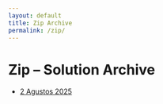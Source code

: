 ```yaml
---
layout: default
title: Zip Archive
permalink: /zip/
---
```


# Zip – Solution Archive

- [2 Agustos 2025](/zip/20250802.html)
